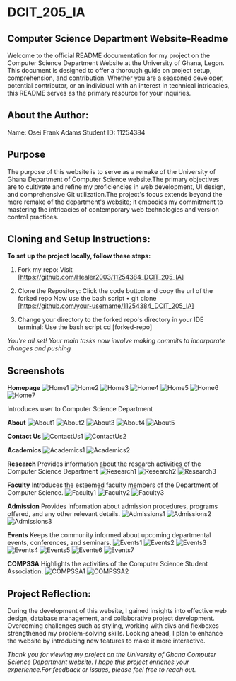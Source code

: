 # DCIT_205_IA
## Computer Science Department Website-Readme

Welcome to the official README documentation for  my project on the Computer Science Department Website at the University of Ghana, Legon. This document is designed to offer a thorough guide on project setup, comprehension, and contribution. Whether you are a seasoned developer, potential contributor, or an individual with an interest in technical intricacies, this README serves as the primary resource for your inquiries.


## About the Author: 
Name: Osei Frank Adams
Student ID: 11254384

## Purpose
The purpose of this website is to serve as a remake of  the University of Ghana Department of Computer Science website.The primary objectives are to cultivate and refine my proficiencies in web development, UI design, and comprehensive Git utilization.The project's focus extends beyond the mere remake of the department's website; it embodies my commitment to mastering the intricacies of contemporary web technologies and version control practices.

## Cloning and Setup Instructions:
**To set up the project locally, follow these steps:**
1. Fork my repo:
Visit [https://github.com/Healer2003/11254384_DCIT_205_IA]

2. Clone the Repository:
Click the code button and copy the url of the forked repo
 Now use the bash script
•  git clone [https://github.com/your-username/11254384_DCIT_205_IA]

3. Change your directory to the forked repo's directory in your IDE terminal:
Use the bash script
cd [forked-repo]

*You're all set! Your main tasks now involve making commits to incorporate changes and pushing* 



## Screenshots
**Homepage**
![Home1](https://github.com/Healer2003/11254384_DCIT_205_IA/assets/151882972/0c21bbfd-545a-48dd-b2ff-2d50a7635352)
![Home2](https://github.com/Healer2003/11254384_DCIT_205_IA/assets/151882972/6d978e65-78dd-4126-82f3-16cf227f916d)
![Home3](https://github.com/Healer2003/11254384_DCIT_205_IA/assets/151882972/1639c303-f8d3-4ea5-9347-0b8b2e80dc5d)
![Home4](https://github.com/Healer2003/11254384_DCIT_205_IA/assets/151882972/982e8929-e827-4f6f-987d-ba7fbd6fe746)
![Home5](https://github.com/Healer2003/11254384_DCIT_205_IA/assets/151882972/7fcf9399-eefc-4962-a578-efd5563921a9)
![Home6](https://github.com/Healer2003/11254384_DCIT_205_IA/assets/151882972/844777fd-097f-4c48-a95a-287e4f597c91)
![Home7](https://github.com/Healer2003/11254384_DCIT_205_IA/assets/151882972/2999b367-8471-475d-b8c8-fb8b36fa52e1)


Introduces user to Computer Science Department

**About**
![About1](https://github.com/Healer2003/11254384_DCIT_205_IA/assets/151882972/df999c2b-34eb-4392-a250-3ed74b7ec3d4)
![About2](https://github.com/Healer2003/11254384_DCIT_205_IA/assets/151882972/21855a5d-2cfa-4117-a586-89448d14715f)
![About3](https://github.com/Healer2003/11254384_DCIT_205_IA/assets/151882972/0a83ce10-08c4-411f-8725-551f66399af0)
![About4](https://github.com/Healer2003/11254384_DCIT_205_IA/assets/151882972/b1ceb320-3613-4331-be4e-094398a1ddaa)
![About5](https://github.com/Healer2003/11254384_DCIT_205_IA/assets/151882972/9c78321e-e9c9-4f19-b401-55b488efb6c2)


**Contact Us**
![ContactUs1](https://github.com/Healer2003/11254384_DCIT_205_IA/assets/151882972/050e6389-2b36-4225-b863-b10b8479d967)
![ContactUs2](https://github.com/Healer2003/11254384_DCIT_205_IA/assets/151882972/d4bd99b6-a572-405e-9867-dcbd1dde78ea)

**Academics**
![Academics1](https://github.com/Healer2003/11254384_DCIT_205_IA/assets/151882972/290ede96-631c-404b-bb2e-848b565940a0)
![Academics2](https://github.com/Healer2003/11254384_DCIT_205_IA/assets/151882972/35fd2789-9d6e-4a81-a3dd-cb2e17577894)


**Research**
Provides information about the research activities of the Computer Science Department
![Research1](https://github.com/Healer2003/11254384_DCIT_205_IA/assets/151882972/1e125a54-a597-4719-b957-6fa92a27969b)
![Research2](https://github.com/Healer2003/11254384_DCIT_205_IA/assets/151882972/9627ce87-eab3-4763-a505-16b565c4808b)
![Research3](https://github.com/Healer2003/11254384_DCIT_205_IA/assets/151882972/087159b4-d436-460e-87f1-5852979c600a)


**Faculty**
Introduces the esteemed faculty members of the Department of Computer Science.
![Faculty1](https://github.com/Healer2003/11254384_DCIT_205_IA/assets/151882972/0a5ac680-e344-46e5-8dc3-e7ee570adc9f)
![Faculty2](https://github.com/Healer2003/11254384_DCIT_205_IA/assets/151882972/a2948652-c0ab-4539-95b1-7e0aebfaa8ab)
![Faculty3](https://github.com/Healer2003/11254384_DCIT_205_IA/assets/151882972/3c1e5712-07fa-4c6b-ba1e-1f254ca4e885)


**Admission**
Provides information about admission procedures, programs offered, and any other relevant details.
![Admissions1](https://github.com/Healer2003/11254384_DCIT_205_IA/assets/151882972/dd67a31c-de95-472a-9834-1383a0097b3a)
![Admissions2](https://github.com/Healer2003/11254384_DCIT_205_IA/assets/151882972/b269e26c-6cba-440e-b003-b78d5e67077b)
![Admissions3](https://github.com/Healer2003/11254384_DCIT_205_IA/assets/151882972/aeab3efe-edf2-4b93-a333-e032eb99c262)


**Events**
Keeps the community informed about upcoming departmental events, conferences, and seminars.
![Events1](https://github.com/Healer2003/11254384_DCIT_205_IA/assets/151882972/782d7aab-ba2e-481e-bc1c-a3e0d9ae905c)
![Events2](https://github.com/Healer2003/11254384_DCIT_205_IA/assets/151882972/81625c62-421c-41c1-981c-49655a0916e8)
![Events3](https://github.com/Healer2003/11254384_DCIT_205_IA/assets/151882972/3f59a1cf-88c3-4b89-8183-e827223a51a0)
![Events4](https://github.com/Healer2003/11254384_DCIT_205_IA/assets/151882972/4176ef0a-d244-4fa3-8ad2-69fa82c5d1d5)
![Events5](https://github.com/Healer2003/11254384_DCIT_205_IA/assets/151882972/cdcc2d4d-8817-4c11-9f81-d5e7889b8ff0)
![Events6](https://github.com/Healer2003/11254384_DCIT_205_IA/assets/151882972/eadd25c1-f3fc-42ec-937f-09f3d10ddc56)
![Events7](https://github.com/Healer2003/11254384_DCIT_205_IA/assets/151882972/6a60029f-b525-43e3-beca-99c828a18acb)

**COMPSSA**
Highlights the activities of the Computer Science Student Association.
![COMPSSA1](https://github.com/Healer2003/11254384_DCIT_205_IA/assets/151882972/be403037-2757-4a84-b885-facf964f1491)
![COMPSSA2](https://github.com/Healer2003/11254384_DCIT_205_IA/assets/151882972/ee59cf70-17f2-4f12-81e0-2c712930bb38)

## Project Reflection:
During the development of this website, I gained insights into effective web design, database management, and collaborative project development. Overcoming challenges such as styling, working with divs and flexboxes strengthened my problem-solving skills. Looking ahead, I plan to enhance the website by introducing new features to make it more interactive.

*Thank you for viewing my project on the University of Ghana Computer Science Department website. I hope this project enriches your experience.For feedback or issues, please feel free to reach out.*

